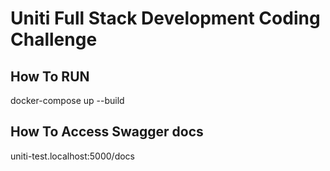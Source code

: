 
# Uniti Full Stack Development Coding Challenge


## How To RUN

docker-compose up --build

## How To Access Swagger docs

uniti-test.localhost:5000/docs
